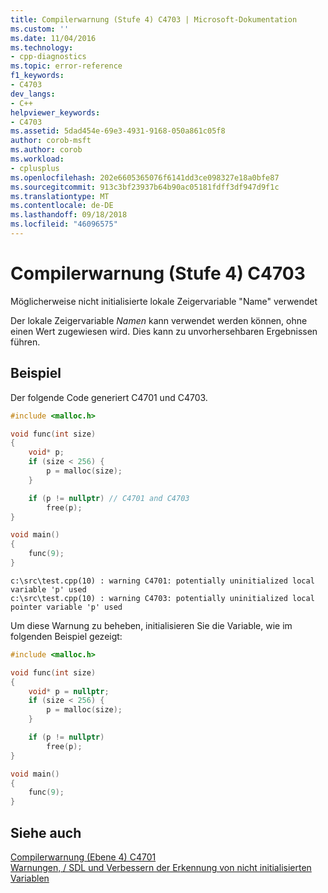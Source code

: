```yaml
---
title: Compilerwarnung (Stufe 4) C4703 | Microsoft-Dokumentation
ms.custom: ''
ms.date: 11/04/2016
ms.technology:
- cpp-diagnostics
ms.topic: error-reference
f1_keywords:
- C4703
dev_langs:
- C++
helpviewer_keywords:
- C4703
ms.assetid: 5dad454e-69e3-4931-9168-050a861c05f8
author: corob-msft
ms.author: corob
ms.workload:
- cplusplus
ms.openlocfilehash: 202e6605365076f6141dd3ce098327e18a0bfe87
ms.sourcegitcommit: 913c3bf23937b64b90ac05181fdff3df947d9f1c
ms.translationtype: MT
ms.contentlocale: de-DE
ms.lasthandoff: 09/18/2018
ms.locfileid: "46096575"
---
```

# <a name="compiler-warning-level-4-c4703"></a>Compilerwarnung (Stufe 4) C4703

Möglicherweise nicht initialisierte lokale Zeigervariable "Name" verwendet

Der lokale Zeigervariable *Namen* kann verwendet werden können, ohne einen Wert zugewiesen wird. Dies kann zu unvorhersehbaren Ergebnissen führen.

## <a name="example"></a>Beispiel

Der folgende Code generiert C4701 und C4703.

```cpp
#include <malloc.h>

void func(int size)
{
    void* p;
    if (size < 256) {
        p = malloc(size);
    }

    if (p != nullptr) // C4701 and C4703
        free(p);
}

void main()
{
    func(9);
}
```

```Output
c:\src\test.cpp(10) : warning C4701: potentially uninitialized local variable 'p' used
c:\src\test.cpp(10) : warning C4703: potentially uninitialized local pointer variable 'p' used

```

Um diese Warnung zu beheben, initialisieren Sie die Variable, wie im folgenden Beispiel gezeigt:

```cpp
#include <malloc.h>

void func(int size)
{
    void* p = nullptr;
    if (size < 256) {
        p = malloc(size);
    }

    if (p != nullptr)
        free(p);
}

void main()
{
    func(9);
}
```

## <a name="see-also"></a>Siehe auch

[Compilerwarnung (Ebene 4) C4701](../../error-messages/compiler-warnings/compiler-warning-level-4-c4701.md)<br/>
[Warnungen, / SDL und Verbessern der Erkennung von nicht initialisierten Variablen](http://blogs.msdn.com/b/sdl/archive/2012/06/06/warnings-sdl-and-improving-uninitialized-variable-detection.aspx)